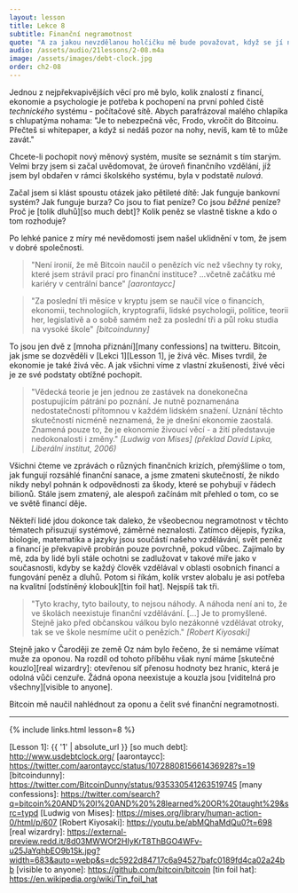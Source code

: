 ```yaml
---
layout: lesson
title: Lekce 8
subtitle: Finanční negramotnost
quote: "A za jakou nevzdělanou holčičku mě bude považovat, když se jí na to zeptám! Ne, nikdy se nebudu ptát: možná to někde uvidím napsané."
audio: /assets/audio/21lessons/2-08.m4a
image: /assets/images/debt-clock.jpg
order: ch2-08
---
```


Jednou z nejpřekvapivějších věcí pro mě bylo, kolik znalostí z financí, 
ekonomie a psychologie je potřeba k pochopení na první pohled čistě 
*technického* systému - počítačové sítě. Abych parafrázoval malého chlapíka 
s chlupatýma nohama: "Je to nebezpečná věc, Frodo, vkročit do Bitcoinu. 
Přečteš si whitepaper, a když si nedáš pozor na nohy, nevíš, kam tě to 
může zavát."

Chcete-li pochopit nový měnový systém, musíte se seznámit s tím starým. 
Velmi brzy jsem si začal uvědomovat, že úroveň finančního vzdělání, jíž 
jsem byl obdařen v rámci školského systému, byla v podstatě *nulová*.

Začal jsem si klást spoustu otázek jako pětileté dítě: Jak funguje bankovní 
systém? Jak funguje burza? Co jsou to fiat peníze? Co jsou *běžné* peníze? 
Proč je [tolik dluhů][so much debt]? Kolik peněz se vlastně tiskne a kdo o tom rozhoduje?

Po lehké panice z míry mé nevědomosti jsem našel uklidnění v tom, že jsem 
v dobré společnosti.

> "Není ironií, že mě Bitcoin naučil o penězích víc než všechny ty roky, 
> které jsem strávil prací pro finanční instituce? ...včetně začátku 
> mé kariéry v centrální bance"
> <cite>[aarontaycc]</cite>

> "Za poslední tři měsíce v kryptu jsem se naučil více o financích, ekonomii, 
> technologiích, kryptografii, lidské psychologii, politice, teorii her, 
> legislativě a o sobě samém než za poslední tři a půl roku studia 
> na vysoké škole" 
> <cite>[bitcoindunny]</cite>

To jsou jen dvě z [mnoha přiznání][many confessions] na twitteru. Bitcoin, jak jsme se 
dozvěděli v [Lekci 1][Lesson 1], je živá věc. Mises tvrdil, že ekonomie je také živá 
věc. A jak všichni víme z vlastní zkušenosti, živé věci je ze své podstaty 
obtížné pochopit.

> "Vědecká teorie je jen jednou ze zastávek na donekonečna postupujícím pátrání 
> po poznání. Je nutně poznamenána nedostatečností přítomnou v každém lidském 
> snažení. Uznání těchto skutečností nicméně neznamená, že je dnešní ekonomie 
> zaostalá. Znamená pouze to, že je ekonomie živoucí věcí - a žití představuje 
> nedokonalosti i změny."
> <cite>[Ludwig von Mises] (překlad David Lipka, Liberální institut, 2006)</cite>

Všichni čteme ve zprávách o různých finančních krizích, přemýšlíme o tom, 
jak fungují rozsáhlé finanční sanace, a jsme zmateni skutečností, že nikdo 
nikdy nebyl pohnán k odpovědnosti za škody, které se pohybují v řádech bilionů. 
Stále jsem zmatený, ale alespoň začínám mít přehled o tom, co se ve světě 
financí děje.

Někteří lidé jdou dokonce tak daleko, že všeobecnou negramotnost v těchto 
tématech přisuzují systémové, záměrné neznalosti. Zatímco dějepis, fyzika, 
biologie, matematika a jazyky jsou součástí našeho vzdělávání, svět peněz 
a financí je překvapivě probírán pouze povrchně, pokud vůbec. Zajímalo by mě, 
zda by lidé byli stále ochotni se zadlužovat v takové míře jako v současnosti, 
kdyby se každý člověk vzdělával v oblasti osobních financí a fungování peněz 
a dluhů. Potom si říkám, kolik vrstev alobalu je asi potřeba na kvalitní 
[odstíněný klobouk][tin foil hat]. Nejspíš tak tři.

> "Tyto krachy, tyto bailouty, to nejsou náhody. A náhoda není ani to, 
> že ve školách neexistuje finanční vzdělávání. [...]
> Je to promyšlené. Stejně jako před občanskou válkou bylo nezákonné 
> vzdělávat otroky, tak se ve škole nesmíme učit o penězích."
> <cite>[Robert Kiyosaki]</cite>

Stejně jako v Čaroději ze země Oz nám bylo řečeno, že si nemáme všímat muže 
za oponou. Na rozdíl od tohoto příběhu však nyní máme [skutečné kouzlo][real wizardry]: 
otevřenou síť přenosu hodnoty bez hranic, která je odolná vůči cenzuře. Žádná 
opona neexistuje a kouzla jsou [viditelná pro všechny][visible to anyone].

Bitcoin mě naučil nahlédnout za oponu a čelit své finanční negramotnosti.

---

{% include links.html lesson=8 %}

[Lesson 1]: {{ '1' | absolute_url }}
[so much debt]: http://www.usdebtclock.org/
[aarontaycc]: https://twitter.com/aarontaycc/status/1072880815661436928?s=19
[bitcoindunny]: https://twitter.com/BitcoinDunny/status/935330541263519745
[many confessions]: https://twitter.com/search?q=bitcoin%20AND%20I%20AND%20%28learned%20OR%20taught%29&src=typd
[Ludwig von Mises]: https://mises.org/library/human-action-0/html/p/607
[Robert Kiyosaki]: https://youtu.be/abMQhaMdQu0?t=698
[real wizardry]: https://external-preview.redd.it/8d03MWWOf2HIyKrT8ThBGO4WFv-u25JaYqhbEO9b1Sk.jpg?width=683&auto=webp&s=dc5922d84717c6a94527bafc0189fd4ca02a24bb
[visible to anyone]: https://github.com/bitcoin/bitcoin
[tin foil hat]: https://en.wikipedia.org/wiki/Tin_foil_hat

<!-- Wikipedia -->
[alice]: https://en.wikipedia.org/wiki/Alice%27s_Adventures_in_Wonderland
[carroll]: https://en.wikipedia.org/wiki/Lewis_Carroll
